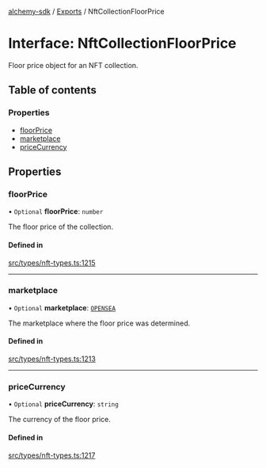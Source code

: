 [alchemy-sdk](../README.md) / [Exports](../modules.md) / NftCollectionFloorPrice

# Interface: NftCollectionFloorPrice

Floor price object for an NFT collection.

## Table of contents

### Properties

- [floorPrice](NftCollectionFloorPrice.md#floorprice)
- [marketplace](NftCollectionFloorPrice.md#marketplace)
- [priceCurrency](NftCollectionFloorPrice.md#pricecurrency)

## Properties

### floorPrice

• `Optional` **floorPrice**: `number`

The floor price of the collection.

#### Defined in

[src/types/nft-types.ts:1215](https://github.com/alchemyplatform/alchemy-sdk-js/blob/1ee40cb2/src/types/nft-types.ts#L1215)

___

### marketplace

• `Optional` **marketplace**: [`OPENSEA`](../enums/NftCollectionMarketplace.md#opensea)

The marketplace where the floor price was determined.

#### Defined in

[src/types/nft-types.ts:1213](https://github.com/alchemyplatform/alchemy-sdk-js/blob/1ee40cb2/src/types/nft-types.ts#L1213)

___

### priceCurrency

• `Optional` **priceCurrency**: `string`

The currency of the floor price.

#### Defined in

[src/types/nft-types.ts:1217](https://github.com/alchemyplatform/alchemy-sdk-js/blob/1ee40cb2/src/types/nft-types.ts#L1217)
